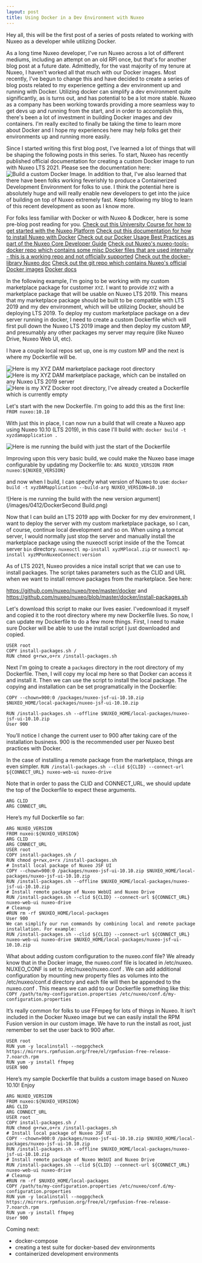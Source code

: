 ```yaml
---
layout: post
title: Using Docker in a Dev Environment with Nuxeo
---
```


Hey all, this will be the first post of a series of posts related to working with Nuxeo as a developer while utilizing Docker. 

As a long time Nuxeo developer, I've run Nuxeo across a lot of different mediums, including an attempt on an old RPI once, but that's for another blog post at a future date. Admittedly, for the vast majority of my tenure at Nuxeo, I haven't worked all that much with our Docker images. Most recently, I've begun to change this and have decided to create a series of blog posts related to my experience getting a dev environment up and running with Docker. Utilizing docker can simplify a dev environment quite significantly, as is turns out, and has potential to be a lot more stable. Nuxeo as a company has been working towards providing a more seamless way to get devs up and running from the start, and in order to accomplish this, there's been a lot of investment in building Docker images and dev containers. I'm really excited to finally be taking the time to learn more about Docker and I hope my experiences here may help folks get their environments up and running more easily. 

Since I started writing this first blog post, I've learned a lot of things that will be shaping the following posts in this series. To start, Nuxeo has recently published official documentation for creating a custom Docker image to run with Nuxeo LTS 2021. Please see the documentation here: ![Build a custom Docker Image](https://doc.nuxeo.com/nxdoc/build-a-custom-docker-image/#installing-nuxeo-packages). In addition to that, I've also learned that there have been folks working feverishly to produce a Containerized Development Environment for folks to use. I think the potential here is absolutely huge and will really enable new developers to get into the juice of building on top of Nuxeo extremely fast. Keep following my blog to learn of this recent development as soon as I know more. 

For folks less familiar with Docker or with Nuxeo & Dodkcer, here is some pre-blog post reading for you.
[Check out this University Course for how to get started with the Nuxeo Platform](https://university.nuxeo.com/learn/course/143/play/395/nuxeo-platform-quickstart-installation-concepts)
[Check out this documentation for how to install Nuxeo with Docker](https://doc.nuxeo.com/nxdoc/docker-image/)
[Check out our Docker Usage Best Practices as part of the Nuxeo Core Developer Guide](https://doc.nuxeo.com/corg/docker-usage/)
[Check out Nuxeo's nuxeo-tools-docker repo which contains some misc Docker files that are used internally - this is a working repo and not officially supported](https://github.com/nuxeo/nuxeo-tools-docker)
[Check  out the docker-library Nuxeo doc](https://github.com/docker-library/docs/tree/master/nuxeo)
[Check out the git repo which contains Nuxeo's official Docker images](https://github.com/nuxeo/docker-nuxeo)
[Docker docs](https://docs.docker.com/)


In the following example, I'm going to be working with my custom marketplace package for customer `XYZ`. I want to provide `XYZ` with a marketplace package that will be usable on Nuxeo LTS 2019. This means that my marketplace package should be built to be compatible with LTS 2019 and my dev environment, which will be utilizing Docker, should be deploying LTS 2019. To deploy my custom marketplace package on a dev server running in docker, I need to create a custom Dockerfile which will first pull down the Nuxeo LTS 2019 image and then deploy my custom MP, and presumably any other packages my server may require (like Nuxeo Drive, Nuxeo Web UI, etc). 

I have a couple local repos set up, one is my custom MP and the next is where my Dockerfile will be. 

![Here is my XYZ DAM marketplace package root directory](/images/0412/xyzDAMapproot.png)
![Here is my XYZ DAM marketplace package, which can be installed on any Nuxeo LTS 2019 server](/images/0412/xyzDAMappMP.png)
![Here is my XYZ Docker root directory, I've already created a Dockerfile which is currently empty](/images/0412/xyzDockerRoot.png)

Let's start with the new Dockerfile. I'm going to add this as the first line:
`FROM nuxeo:10.10`

With just this in place, I can now run a build that will create a Nuxeo app using Nuxeo 10.10 (LTS 2019), in this case I'll build with:
`docker build -t xyzdamapplication .`

![Here is me running the build with just the start of the Dockerfile](/images/0412/DockerFirstBuild.png)

Improving upon this very basic build, we could make the Nuxeo base image configurable by updating my Dockerfile to:
`ARG NUXEO_VERSION
FROM nuxeo:${NUXEO_VERSION}`

and now when I build, I can specify what version of Nuxeo to use:
`docker build -t xyzDAMapplication --build-arg NUXEO_VERSION=10.10`

![Here is me running the build with the new version argument](/images/0412/DockerSecond	Build.png)

Now that I can build an LTS 2019 app with Docker for my dev environment, I want to deploy the server with my custom marketplace package, so I can, of course, continue local development and so on. When using a tomcat server, I would normally just stop the server and manually install the marketplace package using the nuxeoctl script inside of the the Tomcat server `bin` directory. 
`nuxeoctl mp-install xyzMPlocal.zip` or
`nuxeoctl mp-install xyzMPonNuxeoConnect:version`

As of LTS 2021, Nuxeo provides a nice install script that we can use to install packages. The script takes parameters such as the CLID and URL when we want to install remove packages from the marketplace. See here:

https://github.com/nuxeo/nuxeo/tree/master/docker
and 
https://github.com/nuxeo/nuxeo/blob/master/docker/install-packages.sh

Let's download this script to make our lives easier. I'vedownload it myself and copied it to the root directory where my new Dockerfile lives. So now, I can update my Dockerfile to do a few more things. First, I need to make sure Docker will be able to use the install script I just downloaded and copied.

```
USER root
COPY install-packages.sh /
RUN chmod g+rwx,o+rx /install-packages.sh
```

Next I'm going to create a `packages` directory in the root directory of my Dockerfile. Then, I will copy my local mp here so that Docker can access it and install it. Then we can use the script to install the local package. The copying and installation can be set programatically in the Dockerfile:
```
COPY --chown=900:0 /packages/nuxeo-jsf-ui-10.10.zip
$NUXEO_HOME/local-packages/nuxeo-jsf-ui-10.10.zip
```

```
RUN /install-packages.sh --offline $NUXEO_HOME/local-packages/nuxeo-jsf-ui-10.10.zip
User 900
```

You’ll notice I change the current user to 900 after taking care of the installation business. 900 is the recommended user per Nuxeo best practices with Docker.

In the case of installing a remote package from the marketplace, things are even simpler.
`RUN /install-packages.sh --clid ${CLID} --connect-url ${CONNECT_URL} nuxeo-web-ui nuxeo-drive`

Note that in order to pass the CLID and CONNECT_URL, we should update the top of the Dockerfile to expect these arguments.
```
ARG CLID
ARG CONNECT_URL
```

Here’s my full Dockerfile so far:
```
ARG NUXEO_VERSION
FROM nuxeo:${NUXEO_VERSION}
ARG CLID
ARG CONNECT_URL
USER root
COPY install-packages.sh /
RUN chmod g+rwx,o+rx /install-packages.sh
# Install local package of Nuxeo JSF UI
COPY --chown=900:0 /packages/nuxeo-jsf-ui-10.10.zip $NUXEO_HOME/local-packages/nuxeo-jsf-ui-10.10.zip
RUN /install-packages.sh --offline $NUXEO_HOME/local-packages/nuxeo-jsf-ui-10.10.zip
# Install remote package of Nuxeo WebUI and Nuxeo Drive
RUN /install-packages.sh --clid ${CLID} --connect-url ${CONNECT_URL} nuxeo-web-ui nuxeo-drive
# Cleanup
#RUN rm -rf $NUXEO_HOME/local-packages
User 900
We can simplify our run commands by combining local and remote package installation. For example:
RUN /install-packages.sh --clid ${CLID} --connect-url ${CONNECT_URL} nuxeo-web-ui nuxeo-drive $NUXEO_HOME/local-packages/nuxeo-jsf-ui-10.10.zip
```

What about adding custom configuration to the nuxeo.conf file? We already know that in the Docker image, the nuxeo.conf file is located in /etc/nuxeo. NUXEO_CONF is set to /etc/nuxeo/nuxeo.conf .  We can add additional configuration by mounting new property files as volumes into the /etc/nuxeo/conf.d directory and each file will then be appended to the nuxeo.conf . This means we can add to our Dockerfile something like this:
`COPY /path/to/my-configuration.properties /etc/nuxeo/conf.d/my-configuration.properties`

It’s really common for folks to use FFmpeg for lots of things in Nuxeo. It isn’t included in the Docker Nuxeo image but we can easily install the RPM Fusion version in our custom image. We have to run the install as root, just remember to set the user back to 900 after.

```
USER root
RUN yum -y localinstall --nogpgcheck https://mirrors.rpmfusion.org/free/el/rpmfusion-free-release-7.noarch.rpm
RUN yum -y install ffmpeg
USER 900
```

Here’s my sample Dockerfile that builds a custom image based on Nuxeo 10.10! Enjoy

```
ARG NUXEO_VERSION
FROM nuxeo:${NUXEO_VERSION}
ARG CLID
ARG CONNECT_URL
USER root
COPY install-packages.sh /
RUN chmod g+rwx,o+rx /install-packages.sh
# Install local package of Nuxeo JSF UI
COPY --chown=900:0 /packages/nuxeo-jsf-ui-10.10.zip $NUXEO_HOME/local-packages/nuxeo-jsf-ui-10.10.zip
RUN /install-packages.sh --offline $NUXEO_HOME/local-packages/nuxeo-jsf-ui-10.10.zip
# Install remote package of Nuxeo WebUI and Nuxeo Drive
RUN /install-packages.sh --clid ${CLID} --connect-url ${CONNECT_URL} nuxeo-web-ui nuxeo-drive
# Cleanup
#RUN rm -rf $NUXEO_HOME/local-packages
COPY /path/to/my-configuration.properties /etc/nuxeo/conf.d/my-configuration.properties
RUN yum -y localinstall --nogpgcheck https://mirrors.rpmfusion.org/free/el/rpmfusion-free-release-7.noarch.rpm
RUN yum -y install ffmpeg
User 900
```

Coming next:
- docker-compose
- creating a test suite for docker-based dev environments
- containerized development environments